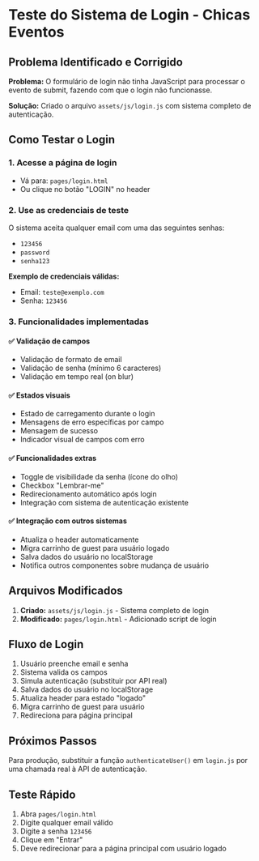 # Teste do Sistema de Login - Chicas Eventos

## Problema Identificado e Corrigido

**Problema:** O formulário de login não tinha JavaScript para processar o evento de submit, fazendo com que o login não funcionasse.

**Solução:** Criado o arquivo `assets/js/login.js` com sistema completo de autenticação.

## Como Testar o Login

### 1. Acesse a página de login
- Vá para: `pages/login.html`
- Ou clique no botão "LOGIN" no header

### 2. Use as credenciais de teste
O sistema aceita qualquer email com uma das seguintes senhas:
- `123456`
- `password` 
- `senha123`

**Exemplo de credenciais válidas:**
- Email: `teste@exemplo.com`
- Senha: `123456`

### 3. Funcionalidades implementadas

#### ✅ Validação de campos
- Validação de formato de email
- Validação de senha (mínimo 6 caracteres)
- Validação em tempo real (on blur)

#### ✅ Estados visuais
- Estado de carregamento durante o login
- Mensagens de erro específicas por campo
- Mensagem de sucesso
- Indicador visual de campos com erro

#### ✅ Funcionalidades extras
- Toggle de visibilidade da senha (ícone do olho)
- Checkbox "Lembrar-me"
- Redirecionamento automático após login
- Integração com sistema de autenticação existente

#### ✅ Integração com outros sistemas
- Atualiza o header automaticamente
- Migra carrinho de guest para usuário logado
- Salva dados do usuário no localStorage
- Notifica outros componentes sobre mudança de usuário

## Arquivos Modificados

1. **Criado:** `assets/js/login.js` - Sistema completo de login
2. **Modificado:** `pages/login.html` - Adicionado script de login

## Fluxo de Login

1. Usuário preenche email e senha
2. Sistema valida os campos
3. Simula autenticação (substituir por API real)
4. Salva dados do usuário no localStorage
5. Atualiza header para estado "logado"
6. Migra carrinho de guest para usuário
7. Redireciona para página principal

## Próximos Passos

Para produção, substituir a função `authenticateUser()` em `login.js` por uma chamada real à API de autenticação.

## Teste Rápido

1. Abra `pages/login.html`
2. Digite qualquer email válido
3. Digite a senha `123456`
4. Clique em "Entrar"
5. Deve redirecionar para a página principal com usuário logado
